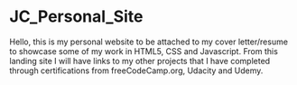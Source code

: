 # JC_Personal_Site

Hello, this is my personal website to be attached to my cover letter/resume to showcase some of my work in HTML5, CSS and Javascript.  From this landing site I will have links to my other projects that I have completed through certifications from freeCodeCamp.org, Udacity and Udemy.
